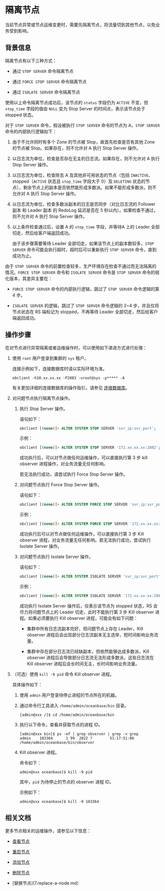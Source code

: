 # 隔离节点

当前节点异常或节点运维变更时，需要先隔离节点，将流量切到其他节点，以免业务受到影响。

## 背景信息

隔离节点有以下三种方式：

* 通过 `STOP SERVER` 命令隔离节点

* 通过 `FORCE STOP SERVER` 命令隔离节点

* 通过 `ISOLATE SERVER` 命令隔离节点

使用以上命令隔离节点成功后，该节点的 `status` 字段仍为 `ACTIVE` 不变，但 `stop_time` 字段的值由 `NULL` 变为 Stop Server 的时间点，表示该节点处于 stopped 状态。

对于 `STOP SERVER` 命令，假设被执行 `STOP SERVER` 命令的节点为 A，`STOP SERVER` 命令的内部执行逻辑如下：

1. 由于不允许同时有多个 Zone 的节点被 Stop，故首先检查是否有其他 Zone 的节点被 Stop。如果存在，则不允许对 A 执行 Stop Server 操作。

2. 以日志流为单位，检查是否存在无主的日志流。如果存在，则不允许对 A 执行 Stop Server 操作。

3. 以日志流为单位，检查除去 A 及其他非可用状态的节点（包括 `INACTIVE`、stopped（`ACTIVE` 状态且 `stop_time` 字段大于 0）及 `DELETING` 状态的节点），剩余节点上的副本是否依然能形成多数派。如果不能形成多数派，则不允许对 A 执行 Stop Server 操作。

4. 以日志流为单位，检查多数派副本的日志是否同步（对比日志流的 Follower 副本 和 Leader 副本 的 RedoLog 延迟是否在 5 秒以内）。如果检查不通过，则不允许对 A 执行 Stop Server 操作。

5. 以上条件检查通过后，设置 A 的 `stop_time` 字段，并等待A 上的 Leader 全部切走，然后给客户端返回成功。

   由于该步骤需要等待 Leader 全部切走，如果该节点上的副本数较多，`STOP SERVER` 命令可能会执行超时，超时后可以重新执行 `STOP SERVER` 命令，直到成功为止。

由于 `STOP SERVER` 命令的前置检查较多，生产环境存在检查不通过而无法隔离的情况。`FORCE STOP SERVER` 命令和 `ISOLATE SERVER` 命令是 `STOP SERVER` 命令的弱化版本，其差异主要在：

* `FORCE STOP SERVER` 命令的内部执行逻辑，跳过了 `STOP SERVER` 命令逻辑的第 4 步。

* `ISOLATE SERVER` 的逻辑，跳过了 `STOP SERVER` 命令逻辑的 2~4 步，并且仅将节点状态在 RS 端标记为 stopped，不再等待 Leader 全部切走，然后给客户端返回成功。

## 操作步骤

在对节点进行异常隔离或者运维操作时，可以使用如下递进方式进行处理：

1. 使用 `root` 用户登录到集群的 `sys` 租户。

   连接示例如下，连接数据库时请以实际环境为准。

   ```shell
   obclient -h10.xx.xx.xx -P2883 -uroot@sys -p***** -A
   ```

   有关更加详细的连接数据库的操作指引，请参见 [连接数据库](../../../3.develop/1.application-development-based-on-mysql-mode/1.database-connection-of-mysql/1.connection-mode-overview.md)。

2. 对问题节点执行隔离节点操作。

   1. 执行 Stop Server 操作。

      语句如下：

      ```sql
      obclient [(none)]> ALTER SYSTEM STOP SERVER 'svr_ip:svr_port'; 
      ```

      示例：

      ```sql
      obclient [(none)]> ALTER SYSTEM STOP SERVER '172.xx.xx.xx:2882'; 
      ```

      成功执行后，可以对节点做任何运维操作，可以直接执行第 3 步 kill observer 进程操作，对业务流量无任何影响。
      
      若无法执行成功，请尝试执行 Force Stop Server 操作。

   2. 对问题节点执行 Force Stop Server 操作。

      语句如下：

      ```sql
      obclient [(none)]> ALTER SYSTEM FORCE STOP SERVER 'svr_ip:svr_port'; 
      ```

      示例：

      ```sql
      obclient [(none)]> ALTER SYSTEM FORCE STOP SERVER '172.xx.xx.xx:2882'; 
      ```

      成功执行后可以对节点做任何运维操作，可以直接执行第 3 步 Kill observer 进程，对业务流量无任何影响。若无法执行成功，尝试执行 Isolate Server 操作。

   3. 对问题节点执行 Isolate Server 操作。

      语句如下：

      ```sql
      obclient [(none)]> ALTER SYSTEM ISOLATE SERVER 'svr_ip:svr_port'; 
      ```

      示例：

      ```sql
      obclient [(none)]> ALTER SYSTEM ISOLATE SERVER '172.xx.xx.xx:2882'; 
      ```

      成功执行 Isolate Server 操作后，仅表示该节点为 stopped 状态，RS 会尽力将问题节点上的 Leader 切走，此时不能执行第 3 步 Kill observer 进程。如果必须要执行 Kill observer 进程，可能会有如下问题：

      * 集群中所有日志流副本完好，但问题节点上存在 Leader，Kill observer 进程后会出现部分日志流副本无主选举，短时间影响业务流量。

      * 集群中存在部分日志流已经缺副本，但依然能够达成多数派，Kill observer 进程后会导致部分日志流无法形成多数派，这些日志流在 Kill observer 进程后会长时间无主，长时间影响业务流量。

3. （可选）使用 `kill -9 pid` 命令 Kill observer 进程。

   具体操作如下：

   1. 使用 `admin` 用户登录待停止进程的节点所在的机器。

   2. 通过命令行工具进入 `/home/admin/oceanbase/bin` 目录。

       ```shell
       [admin@xxx /]$ cd /home/admin/oceanbase/bin
       ```

   3. 执行以下命令，查看并获取节点的进程 ID。

      ```shell
      [admin@xxx bin]$ ps -ef | grep observer | grep -v grep
      admin    103364      1 99  2022 ?        51-17:51:06 /home/admin/oceanbase/bin/observer
      ```

   4. Kill observer 进程。

      命令如下：

      ```shell
      admin@xxx oceanbase]$ kill -9 pid
      ```

      其中，`pid` 为待停止的节点的 observer 进程 ID。

      示例如下：

      ```shell
      admin@xxx oceanbase]$ kill -9 103364
      ```

## 相关文档

更多节点相关的运维操作，请参见以下信息：

* [查看节点](2.view-an-observer.md)

* [重启节点](3.restart-a-node.md)

* [添加节点](2.add-a-node.md)

* [删除节点](5.delete-a-node.md)

* [替换节点](7.replace-a-node.md）
